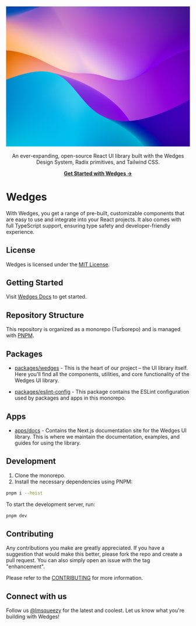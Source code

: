 <p align="center">
  <a href="https://lemonsqueezy.com/wedges">
      <img width="616" src="https://github.com/lmsqueezy/wedges/blob/83f630ac7f1fe807fa317b2bd2904536f774395d/apps/docs/public/images/banner.jpg" alt="Wedges UI library" />
  </a>
</p>

<p align="center">
   An ever-expanding, open-source React UI library built with the Wedges Design System, Radix primitives, and Tailwind CSS.
<p>

<p align="center">
  <a href="https://lemonsqueezy.com/wedges/docs"><strong>Get Started with Wedges &rarr;</strong></a>
</p>

# Wedges

With Wedges, you get a range of pre-built, customizable components that are easy to use and integrate into your React projects. It also comes with full TypeScript support, ensuring type safety and developer-friendly experience.

## License

Wedges is licensed under the [MIT License](./LICENSE).

## Getting Started

Visit <a href="https://www.lemonsqueezy.com/wedges/docs" target="_blank">Wedges Docs</a> to get started.

## Repository Structure

This repository is organized as a monorepo (Turborepo) and is managed with <a href="https://pnpm.io" target="_blank">PNPM</a>.

## Packages

- [packages/wedges](./packages/wedges) - This is the heart of our project – the UI library itself. Here you'll find all the components, utilities, and core functionality of the Wedges UI library.

- [packages/eslint-config](./packages/eslint-config/) - This package contains the ESLint configuration used by packages and apps in this monorepo.

## Apps

- [apps/docs](./apps/docs) - Contains the Next.js documentation site for the Wedges UI library. This is where we maintain the documentation, examples, and guides for using the library.

## Development

1. Clone the monorepo.
2. Install the necessary dependencies using PNPM:

```bash
pnpm i --hoist
```

To start the development server, run:

```bash
pnpm dev
```

## Contributing

Any contributions you make are greatly appreciated. If you have a suggestion that would make this better, please fork the repo and create a pull request. You can also simply open an issue with the tag "enhancement".

Please refer to the [CONTRIBUTING](./CONTRIBUTING.md) for more information.

## Connect with us

Follow us <a href="https://twitter.com/lmsqueezy/" target="_blank" rel="noreferrer">@lmsqueezy</a> for the latest and coolest. Let us know what you're building with Wedges!
